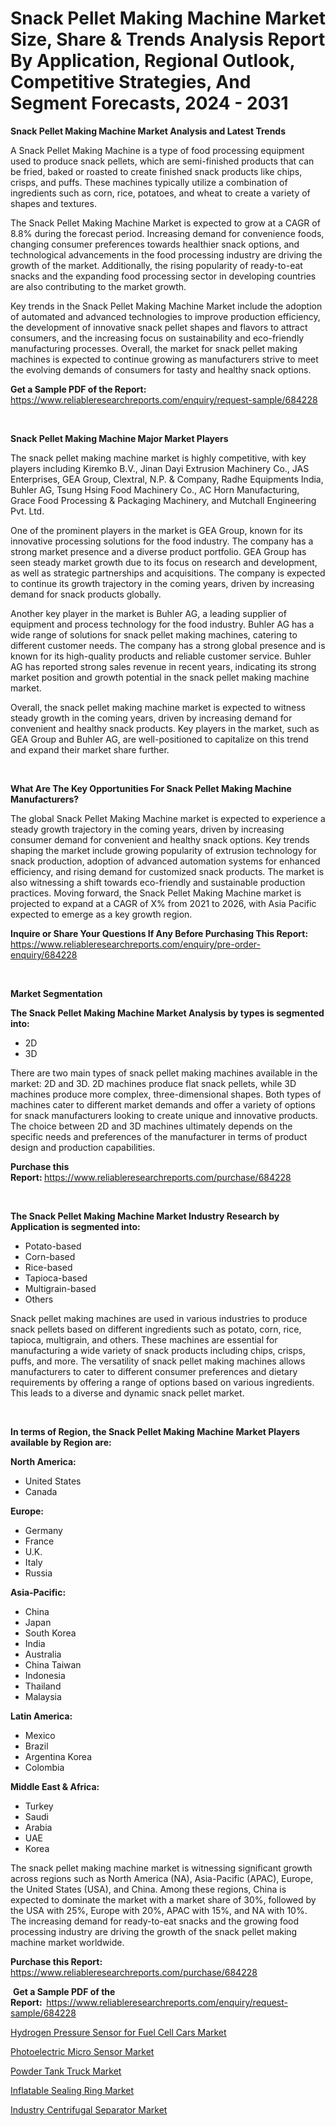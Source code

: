 <p><h1>Snack Pellet Making Machine Market Size, Share & Trends Analysis Report By Application, Regional Outlook, Competitive Strategies, And Segment Forecasts, 2024 - 2031</h1></p><p><strong>Snack Pellet Making Machine Market Analysis and Latest Trends</strong></p>
<p><p>A Snack Pellet Making Machine is a type of food processing equipment used to produce snack pellets, which are semi-finished products that can be fried, baked or roasted to create finished snack products like chips, crisps, and puffs. These machines typically utilize a combination of ingredients such as corn, rice, potatoes, and wheat to create a variety of shapes and textures.</p><p>The Snack Pellet Making Machine Market is expected to grow at a CAGR of 8.8% during the forecast period. Increasing demand for convenience foods, changing consumer preferences towards healthier snack options, and technological advancements in the food processing industry are driving the growth of the market. Additionally, the rising popularity of ready-to-eat snacks and the expanding food processing sector in developing countries are also contributing to the market growth.</p><p>Key trends in the Snack Pellet Making Machine Market include the adoption of automated and advanced technologies to improve production efficiency, the development of innovative snack pellet shapes and flavors to attract consumers, and the increasing focus on sustainability and eco-friendly manufacturing processes. Overall, the market for snack pellet making machines is expected to continue growing as manufacturers strive to meet the evolving demands of consumers for tasty and healthy snack options.</p></p>
<p><strong>Get a Sample PDF of the Report:&nbsp;</strong> <a href="https://www.reliableresearchreports.com/enquiry/request-sample/684228">https://www.reliableresearchreports.com/enquiry/request-sample/684228</a></p>
<p>&nbsp;</p>
<p><strong>Snack Pellet Making Machine Major Market Players</strong></p>
<p><p>The snack pellet making machine market is highly competitive, with key players including Kiremko B.V., Jinan Dayi Extrusion Machinery Co., JAS Enterprises, GEA Group, Clextral, N.P. & Company, Radhe Equipments India, Buhler AG, Tsung Hsing Food Machinery Co., AC Horn Manufacturing, Grace Food Processing & Packaging Machinery, and Mutchall Engineering Pvt. Ltd.</p><p>One of the prominent players in the market is GEA Group, known for its innovative processing solutions for the food industry. The company has a strong market presence and a diverse product portfolio. GEA Group has seen steady market growth due to its focus on research and development, as well as strategic partnerships and acquisitions. The company is expected to continue its growth trajectory in the coming years, driven by increasing demand for snack products globally.</p><p>Another key player in the market is Buhler AG, a leading supplier of equipment and process technology for the food industry. Buhler AG has a wide range of solutions for snack pellet making machines, catering to different customer needs. The company has a strong global presence and is known for its high-quality products and reliable customer service. Buhler AG has reported strong sales revenue in recent years, indicating its strong market position and growth potential in the snack pellet making machine market.</p><p>Overall, the snack pellet making machine market is expected to witness steady growth in the coming years, driven by increasing demand for convenient and healthy snack products. Key players in the market, such as GEA Group and Buhler AG, are well-positioned to capitalize on this trend and expand their market share further.</p></p>
<p>&nbsp;</p>
<p><strong>What Are The Key Opportunities For Snack Pellet Making Machine Manufacturers?</strong></p>
<p><p>The global Snack Pellet Making Machine market is expected to experience a steady growth trajectory in the coming years, driven by increasing consumer demand for convenient and healthy snack options. Key trends shaping the market include growing popularity of extrusion technology for snack production, adoption of advanced automation systems for enhanced efficiency, and rising demand for customized snack products. The market is also witnessing a shift towards eco-friendly and sustainable production practices. Moving forward, the Snack Pellet Making Machine market is projected to expand at a CAGR of X% from 2021 to 2026, with Asia Pacific expected to emerge as a key growth region.</p></p>
<p><strong>Inquire or Share Your Questions If Any Before Purchasing This Report:</strong> <a href="https://www.reliableresearchreports.com/enquiry/pre-order-enquiry/684228">https://www.reliableresearchreports.com/enquiry/pre-order-enquiry/684228</a></p>
<p>&nbsp;</p>
<p><strong>Market Segmentation</strong></p>
<p><strong>The Snack Pellet Making Machine Market Analysis by types is segmented into:</strong></p>
<p><ul><li>2D</li><li>3D</li></ul></p>
<p><p>There are two main types of snack pellet making machines available in the market: 2D and 3D. 2D machines produce flat snack pellets, while 3D machines produce more complex, three-dimensional shapes. Both types of machines cater to different market demands and offer a variety of options for snack manufacturers looking to create unique and innovative products. The choice between 2D and 3D machines ultimately depends on the specific needs and preferences of the manufacturer in terms of product design and production capabilities.</p></p>
<p><strong>Purchase this Report:&nbsp;</strong><a href="https://www.reliableresearchreports.com/purchase/684228">https://www.reliableresearchreports.com/purchase/684228</a></p>
<p>&nbsp;</p>
<p><strong>The Snack Pellet Making Machine Market Industry Research by Application is segmented into:</strong></p>
<p><ul><li>Potato-based</li><li>Corn-based</li><li>Rice-based</li><li>Tapioca-based</li><li>Multigrain-based</li><li>Others</li></ul></p>
<p><p>Snack pellet making machines are used in various industries to produce snack pellets based on different ingredients such as potato, corn, rice, tapioca, multigrain, and others. These machines are essential for manufacturing a wide variety of snack products including chips, crisps, puffs, and more. The versatility of snack pellet making machines allows manufacturers to cater to different consumer preferences and dietary requirements by offering a range of options based on various ingredients. This leads to a diverse and dynamic snack pellet market.</p></p>
<p>&nbsp;</p>
<p><strong>In terms of Region, the Snack Pellet Making Machine Market Players available by Region are:</strong></p>
<p>
    <p> <strong> North America: </strong>
        <ul>
            <li>United States</li>
            <li>Canada</li>
        </ul>
        </p> 
    <p> <strong> Europe: </strong>
        <ul>
            <li>Germany</li>
            <li>France</li>
            <li>U.K.</li>
            <li>Italy</li>
            <li>Russia</li>
        </ul>
        </p> 
    <p> <strong> Asia-Pacific: </strong>
        <ul>
            <li>China</li>
            <li>Japan</li>
            <li>South Korea</li>
            <li>India</li>
            <li>Australia</li>
            <li>China Taiwan</li>
            <li>Indonesia</li>
            <li>Thailand</li>
            <li>Malaysia</li>
        </ul>
        </p> 
    <p> <strong> Latin America: </strong>
        <ul>
            <li>Mexico</li>
            <li>Brazil</li>
            <li>Argentina Korea</li>
            <li>Colombia</li>
        </ul>
        </p> 
    <p> <strong> Middle East & Africa: </strong>
        <ul>
            <li>Turkey</li>
            <li>Saudi</li>
            <li>Arabia</li>
            <li>UAE</li>
            <li>Korea</li>
        </ul>
    </p>
    </p>
<p><p>The snack pellet making machine market is witnessing significant growth across regions such as North America (NA), Asia-Pacific (APAC), Europe, the United States (USA), and China. Among these regions, China is expected to dominate the market with a market share of 30%, followed by the USA with 25%, Europe with 20%, APAC with 15%, and NA with 10%. The increasing demand for ready-to-eat snacks and the growing food processing industry are driving the growth of the snack pellet making machine market worldwide.</p></p>
<p><strong>Purchase this Report: </strong><a href="https://www.reliableresearchreports.com/purchase/684228">https://www.reliableresearchreports.com/purchase/684228</a></p>
<p>&nbsp;<strong>Get a Sample PDF of the Report:&nbsp;&nbsp;</strong><a href="https://www.reliableresearchreports.com/enquiry/request-sample/684228">https://www.reliableresearchreports.com/enquiry/request-sample/684228</a></p>
<p><strong></strong></p>
<p><p><a href="https://view.publitas.com/reportprime-1/hydrogen-pressure-sensor-for-fuel-cell-cars-market-research-report-unlocks-analysis-on-the-market-financial-status-market-size-and-market-revenue-upto-2031/">Hydrogen Pressure Sensor for Fuel Cell Cars Market</a></p><p><a href="https://woozy-pyroraptor-a1f.notion.site/Photoelectric-Micro-Sensor-Market-Research-Report-The-Key-To-Successful-Business-Strategy-Forecaste-960068df9b26482ebf1f3c83af397d4c">Photoelectric Micro Sensor Market</a></p><p><a href="https://view.publitas.com/reportprime-1/powder-tank-truck-market-size-market-share-and-global-market-analysis-report-2024-2031/">Powder Tank Truck Market</a></p><p><a href="https://rainy-horn-d69.notion.site/Inflatable-Sealing-Ring-Market-Research-Report-Forecasted-for-Period-from-2024-2031-by-Market-Typ-5bce7397a51b4a138849c8d49a0aa85b">Inflatable Sealing Ring Market</a></p><p><a href="https://woozy-pyroraptor-a1f.notion.site/Industry-Centrifugal-Separator-Market-Research-Report-Provides-Critical-Insights-that-can-help-Shape-98e2347e9182451a83760d4e9f43304e">Industry Centrifugal Separator Market</a></p></p>